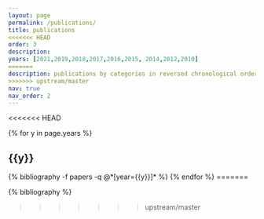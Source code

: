 ```yaml
---
layout: page
permalink: /publications/
title: publications
<<<<<<< HEAD
order: 3
description:
years: [2021,2019,2018,2017,2016,2015, 2014,2012,2010]
=======
description: publications by categories in reversed chronological order. generated by jekyll-scholar.
>>>>>>> upstream/master
nav: true
nav_order: 2
---
```


<<<<<<< HEAD
<div class="publications">

{% for y in page.years %}
  <h2 class="year">{{y}}</h2>
    {% bibliography -f papers -q @*[year={{y}}]* %}
    {% endfor %}
=======
<!-- _pages/publications.md -->
<div class="publications">

{% bibliography %}
>>>>>>> upstream/master

</div>
